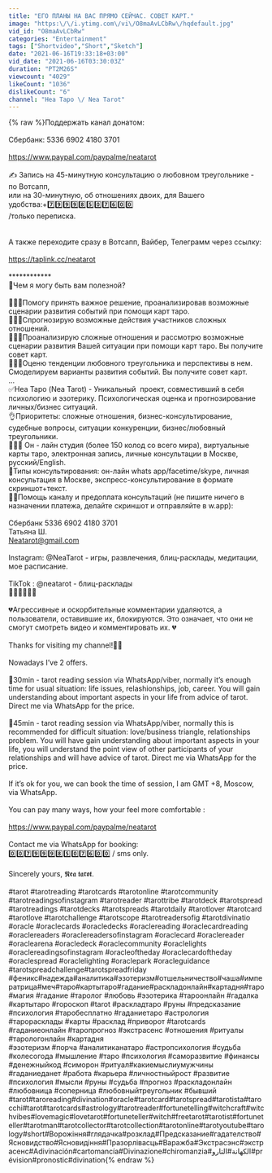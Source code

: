 ```yaml
---
title: "ЕГО ПЛАНЫ НА ВАС ПРЯМО СЕЙЧАС. СОВЕТ КАРТ."
image: "https:\/\/i.ytimg.com\/vi\/O8maAvLCbRw\/hqdefault.jpg"
vid_id: "O8maAvLCbRw"
categories: "Entertainment"
tags: ["Shortvideo","Short","Sketch"]
date: "2021-06-16T19:33:18+03:00"
vid_date: "2021-06-16T03:30:03Z"
duration: "PT2M26S"
viewcount: "4029"
likeCount: "1036"
dislikeCount: "6"
channel: "Неа Таро \/ Nea Tarot"
---
```

{% raw %}Поддержать канал донатом:<br /><br />Сбербанк: 5336 6902 4180 3701<br /><br /><a rel="nofollow" target="blank" href="https://www.paypal.com/paypalme/neatarot">https://www.paypal.com/paypalme/neatarot</a><br /><br />✍️ Запись на 45-минутную консультацию о любовном треугольнике - по Вотсапп, <br />или на 30-минутную, об отношениях двоих, для Вашего удобства:+7️⃣9️⃣9️⃣9️⃣8️⃣5️⃣0️⃣7️⃣6️⃣0️⃣0️⃣ <br />/только переписка.<br /><br /><br />А также переходите сразу в Вотсапп, Вайбер, Телеграмм через ссылку: <br /><br /><a rel="nofollow" target="blank" href="https://taplink.cc/neatarot">https://taplink.cc/neatarot</a><br /><br />************<br />🤝Чем я могу быть вам полезной?<br /><br />👩🏾‍💻Помогу принять важное решение, проанализировав возможные сценарии развития событий при помощи карт таро. <br />👩🏾‍💻Спрогнозирую возможные действия участников сложных отношений. <br />👩🏾‍💻Проанализирую сложные отношения и рассмотрю возможные сценарии развития Вашей ситуации при помощи карт таро. Вы получите совет карт. <br />👩🏾‍💻Оценю тенденции любовного треугольника и перспективы в нем. Смоделируем варианты развития событий. Вы получите совет карт. <br />...<br />✅Неа Таро (Nea Tarot) - Уникальный  проект, совместивший в себя психологию и эзотерику. Психологическая оценка и прогнозирование личных/бизнес ситуаций.<br />👌Приоритеты: сложные отношения, бизнес-консультирование, судебные вопросы, ситуации конкуренции, бизнес/любовный треугольники.<br />👩🏽‍💻 Он - лайн студия (более 150 колод со всего мира), виртуальные карты таро, электронная запись, личные консультации в Москве, русский/English.<br />💫Типы консультирования: он-лайн whats app/facetime/skype, личная консультация в Москве, экспресс-консультирование в формате скриншот+текст.<br />🙏🏻Помощь каналу и предоплата консультаций (не пишите ничего в назначении платежа, делайте скриншот и отправляйте в w.app):<br /><br />Сбербанк 5336 6902 4180 3701<br />Татьяна Ш. <br />Neatarot@gmail.com<br /><br />Instagram: @NeaTarot - игры, развлечения, блиц-расклады, медитации, мое расписание.<br /><br />TikTok : @neatarot - блиц-расклады <br />🌿🌿🌿🌿🌿🌿<br /><br />💔Агрессивные и оскорбительные комментарии удаляются, а пользователи, оставившие их, блокируются. Это означает, что они не смогут смотреть видео и комментировать их. 💔<br /><br />Thanks for visiting my channel!🙏🏽<br /><br /> Nowadays I’ve 2 offers.<br /><br />🧿30min - tarot reading session via WhatsApp/viber, normally it’s enough time for usual situation: life issues, relashionships, job, career. You will gain understanding about important aspects in your life from advice of tarot. Direct me via WhatsApp for the price.<br /><br />🔮45min - tarot reading session via WhatsApp/viber, normally this is recommended for difficult situation: love/business triangle, relationships problem. You will have gain understanding about important aspects in your life, you will understand the point view of other participants of your relationships and will have advice of tarot. Direct me via WhatsApp for the price.<br /><br />If it’s ok for you, we can book the time of session, I am GMT +8, Moscow, via WhatsApp.<br /><br />You can pay many ways, how your feel more comfortable :<br /><br /><a rel="nofollow" target="blank" href="https://www.paypal.com/paypalme/neatarot">https://www.paypal.com/paypalme/neatarot</a><br /><br />Contact me via WhatsApp for booking:<br />0️⃣0️⃣7️⃣9️⃣9️⃣9️⃣8️⃣5️⃣0️⃣7️⃣6️⃣0️⃣0️⃣ / sms only. <br /><br />Sincerely yours, 𝕹𝖊𝖆 𝖙𝖆𝖗𝖔𝖙.<br /><br />#tarot #tarotreading #tarotcards #tarotonline #tarotcommunity #tarotreadingsofinstagram #tarotreader #tarottribe #tarotdeck #tarotspread #tarotreadings #tarotdecks #tarotspreads #tarotdaily #tarotlover #tarotcard #tarotlove #tarotchallenge #tarotscope #tarotreadersofig #tarotdivinatio<br />#oracle #oraclecards #oracledecks #oraclereading #oraclecardreading #oraclereaders #oraclereadersofinstagram #oraclecard #oraclereader #oraclearena #oracledeck #oraclecommunity #oraclelights #oraclereadingsofinstagram #oracleoftheday #oraclecardoftheday #oraclespread #oraclelighting #oraclepark #oracleguidance #tarotspreadchallenge#tarotspreadfriday<br />#феникс#надежда#аналитика#эзотеризм#отшельничество#чаша#императрица#меч#таро#картытаро#гадание#раскладонлайн#картадня#таро #магия #гадание #таролог #любовь #эзотерика #тароонлайн #гадалка #картытаро #гороскоп #tarot #раскладтаро #руны #предсказание #психология #таробесплатно #гаданиетаро #астрология #тарорасклады #карты #расклад #приворот #tarotcards #гаданиеонлайн #таропрогноз #экстрасенс #отношения #ритуалы #тарологонлайн #картадня <br />#эзотеризм #порча #аналитиканатаро #астропсихология #судьба #колесогода #мышление #таро #психология #саморазвитие #финансы #денежныйкод #симорон #ритуал#какиемыслиумужчины #гаданиеданет #работа #карьера #личностныйрост #развитие #психология #мысли #руны #судьба #прогноз #раскладонлайн #любовница #соперница #любовныйтреугольник #бывший #tarot#taroreading#divination#oracle#tarotcard#tarotspread#tarotista#tarocchi#tarot#tarotcards#astrology#tarotreader#fortunetelling#witchcraft#witchvibes#lovemagic#lovetarot#fortuneteller#witch#freetarot#tarotist#fortuneteller#tarotman#tarotcollector#tarotcollection#tarotonline#tarotyoutube#tarology#short#Ворожіння#глядачка#розклад#Предсказание#гадателство#Ясновидство#Ясновидіння#Празорлівасць#Варажба#Экстрасэнс#экстрасенс#Adivinación#cartomancía#Divinazione#chiromanzia#الكهانة#التارو#prévision#pronostic#divination{% endraw %}
